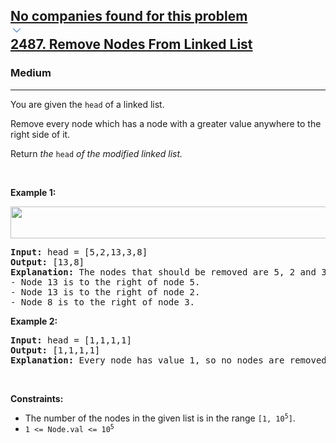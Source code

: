 <h2><a href="https://leetcode.com/problems/remove-nodes-from-linked-list/"><div id="big-omega-company-tags"><div id="big-omega-topbar"><div class="companyTagsContainer" style="overflow-x: scroll; flex-wrap: nowrap;"><div class="companyTagsContainer--tag">No companies found for this problem</div></div><div class="companyTagsContainer--chevron"><div><svg version="1.1" id="icon" xmlns="http://www.w3.org/2000/svg" xmlns:xlink="http://www.w3.org/1999/xlink" x="0px" y="0px" viewBox="0 0 32 32" fill="#4087F1" xml:space="preserve" style="width: 20px; --darkreader-inline-fill: #529be1;" data-darkreader-inline-fill=""><polygon points="16,22 6,12 7.4,10.6 16,19.2 24.6,10.6 26,12 "></polygon><rect id="_x3C_Transparent_Rectangle_x3E_" class="st0" fill="none" width="32" height="32"></rect></svg></div></div></div></div>2487. Remove Nodes From Linked List</a></h2><h3>Medium</h3><hr><div><p>You are given the <code>head</code> of a linked list.</p>

<p>Remove every node which has a node with a greater value anywhere to the right side of it.</p>

<p>Return <em>the </em><code>head</code><em> of the modified linked list.</em></p>

<p>&nbsp;</p>
<p><strong class="example">Example 1:</strong></p>
<img alt="" src="https://assets.leetcode.com/uploads/2022/10/02/drawio.png" style="width: 631px; height: 51px;">
<pre><strong>Input:</strong> head = [5,2,13,3,8]
<strong>Output:</strong> [13,8]
<strong>Explanation:</strong> The nodes that should be removed are 5, 2 and 3.
- Node 13 is to the right of node 5.
- Node 13 is to the right of node 2.
- Node 8 is to the right of node 3.
</pre>

<p><strong class="example">Example 2:</strong></p>

<pre><strong>Input:</strong> head = [1,1,1,1]
<strong>Output:</strong> [1,1,1,1]
<strong>Explanation:</strong> Every node has value 1, so no nodes are removed.
</pre>

<p>&nbsp;</p>
<p><strong>Constraints:</strong></p>

<ul>
	<li>The number of the nodes in the given list is in the range <code>[1, 10<sup>5</sup>]</code>.</li>
	<li><code>1 &lt;= Node.val &lt;= 10<sup>5</sup></code></li>
</ul>
</div>